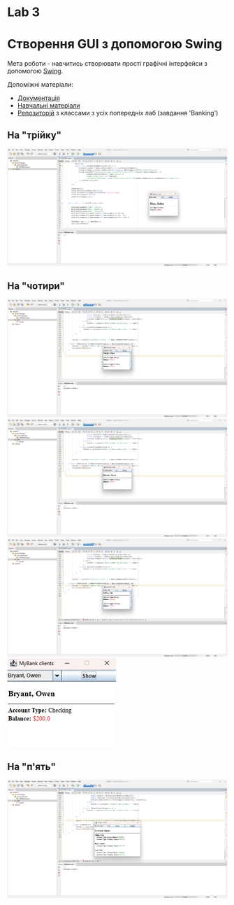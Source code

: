 # Lab 3
# Створення GUI з допомогою Swing
Мета роботи - навчитись створювати прості графічні інтерфейси з допомогою [Swing](https://uk.wikipedia.org/wiki/Swing_(Java)).


Допоміжні матеріали:
 - [Документація](https://docs.oracle.com/javase/7/docs/api/javax/swing/package-summary.html)
 - [Навчальні матеріали](https://docs.oracle.com/javase/tutorial/uiswing/index.html)
 - [Репозиторій](https://github.com/liketaurus/OOP-JAVA) з классами з усіх попередніх лаб (завдання 'Banking')

## На "трійку"
![alt text](<../img/на 3.png>)

## На "чотири"
![alt text](<../img/на 4 (1).png>)
![alt text](<../img/на 4 (2).png>)
![alt text](<../img/на 4 (3).png>)
![alt text](<../img/на 4 (4).png>)

## На "п'ять"
![alt text](<../img/на 5.png>)

